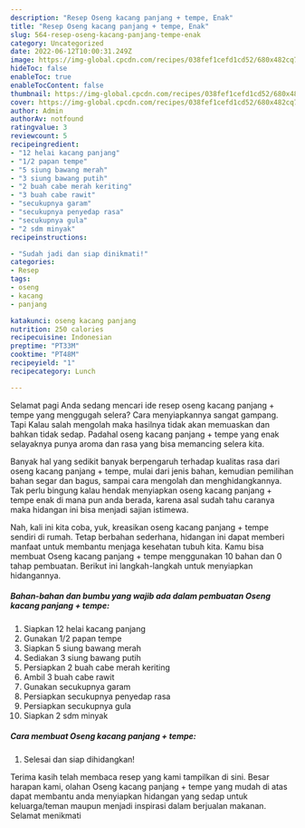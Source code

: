 ```yaml
---
description: "Resep Oseng kacang panjang + tempe, Enak"
title: "Resep Oseng kacang panjang + tempe, Enak"
slug: 564-resep-oseng-kacang-panjang-tempe-enak
category: Uncategorized
date: 2022-06-12T10:00:31.249Z
image: https://img-global.cpcdn.com/recipes/038fef1cefd1cd52/680x482cq70/oseng-kacang-panjang-tempe-foto-resep-utama.jpg
hideToc: false
enableToc: true
enableTocContent: false
thumbnail: https://img-global.cpcdn.com/recipes/038fef1cefd1cd52/680x482cq70/oseng-kacang-panjang-tempe-foto-resep-utama.jpg
cover: https://img-global.cpcdn.com/recipes/038fef1cefd1cd52/680x482cq70/oseng-kacang-panjang-tempe-foto-resep-utama.jpg
author: Admin
authorAv: notfound
ratingvalue: 3
reviewcount: 5
recipeingredient:
- "12 helai kacang panjang"
- "1/2 papan tempe"
- "5 siung bawang merah"
- "3 siung bawang putih"
- "2 buah cabe merah keriting"
- "3 buah cabe rawit"
- "secukupnya garam"
- "secukupnya penyedap rasa"
- "secukupnya gula"
- "2 sdm minyak"
recipeinstructions:

- "Sudah jadi dan siap dinikmati!"
categories:
- Resep
tags:
- oseng
- kacang
- panjang

katakunci: oseng kacang panjang 
nutrition: 250 calories
recipecuisine: Indonesian
preptime: "PT33M"
cooktime: "PT48M"
recipeyield: "1"
recipecategory: Lunch

---
```



Selamat pagi Anda sedang mencari ide resep oseng kacang panjang + tempe yang menggugah selera? Cara menyiapkannya sangat gampang. Tapi Kalau salah mengolah maka hasilnya tidak akan memuaskan dan bahkan tidak sedap. Padahal oseng kacang panjang + tempe yang enak selayaknya punya aroma dan rasa yang bisa memancing selera kita.


Banyak hal yang sedikit banyak berpengaruh terhadap kualitas rasa dari oseng kacang panjang + tempe, mulai dari jenis bahan, kemudian pemilihan bahan segar dan bagus, sampai cara mengolah dan menghidangkannya. Tak perlu bingung kalau hendak menyiapkan oseng kacang panjang + tempe enak di mana pun anda berada, karena asal sudah tahu caranya maka hidangan ini bisa menjadi sajian istimewa.




Nah, kali ini kita coba, yuk, kreasikan oseng kacang panjang + tempe sendiri di rumah. Tetap berbahan sederhana, hidangan ini dapat memberi manfaat untuk membantu menjaga kesehatan tubuh kita. Kamu bisa membuat Oseng kacang panjang + tempe menggunakan 10 bahan dan 0 tahap pembuatan. Berikut ini langkah-langkah untuk menyiapkan hidangannya.

<!--inarticleads1-->

##### Bahan-bahan dan bumbu yang wajib ada dalam pembuatan Oseng kacang panjang + tempe:

1. Siapkan 12 helai kacang panjang
1. Gunakan 1/2 papan tempe
1. Siapkan 5 siung bawang merah
1. Sediakan 3 siung bawang putih
1. Persiapkan 2 buah cabe merah keriting
1. Ambil 3 buah cabe rawit
1. Gunakan secukupnya garam
1. Persiapkan secukupnya penyedap rasa
1. Persiapkan secukupnya gula
1. Siapkan 2 sdm minyak




<!--inarticleads2-->

##### Cara membuat Oseng kacang panjang + tempe:


1. Selesai dan siap dihidangkan!



Terima kasih telah membaca resep yang kami tampilkan di sini. Besar harapan kami, olahan Oseng kacang panjang + tempe yang mudah di atas dapat membantu anda menyiapkan hidangan yang sedap untuk keluarga/teman maupun menjadi inspirasi dalam berjualan makanan. Selamat menikmati
